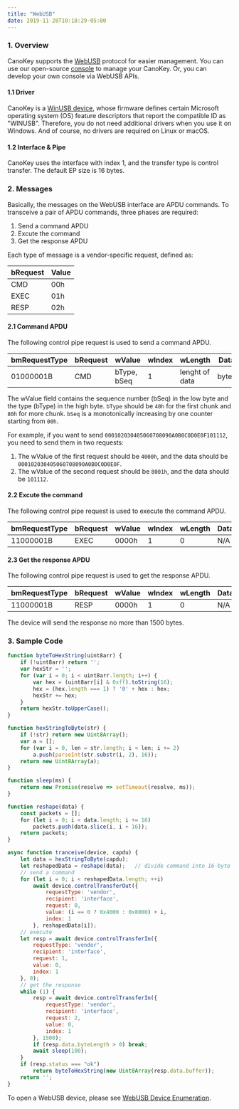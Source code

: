 ```yaml
---
title: "WebUSB"
date: 2019-11-28T10:18:29-05:00
---
```


### 1. Overview

CanoKey supports the [WebUSB](https://wicg.github.io/webusb/) protocol for easier management. You can use our open-source [console](http://) to manage your CanoKey. Or, you can develop your own console via WebUSB APIs.

#### 1.1 Driver

CanoKey is a [WinUSB device](https://docs.microsoft.com/en-us/windows-hardware/drivers/usbcon/automatic-installation-of-winusb), whose firmware defines certain Microsoft operating system (OS) feature descriptors that report the compatible ID as "WINUSB". Therefore, you do not need additional drivers when you use it on Windows. And of course, no drivers are required on Linux or macOS.

#### 1.2 Interface & Pipe

CanoKey uses the interface with index 1, and the transfer type is control transfer. The default EP size is 16 bytes.

### 2. Messages

Basically, the messages on the WebUSB interface are APDU commands. To transceive a pair of APDU commands, three phases are required:

1. Send a command APDU
2. Excute the command
3. Get the response APDU

Each type of message is a vendor-specific request, defined as:

| bRequest | Value |
|----------|-------|
| CMD      | 00h   |
| EXEC     | 01h   |
| RESP     | 02h   |

#### 2.1 Command APDU

The following control pipe request is used to send a command APDU.

| bmRequestType | bRequest | wValue      | wIndex | wLength        | Data  |
| ------------- | -------- | ----------- | ------ | -------------- | ----- |
| 01000001B     | CMD      | bType, bSeq | 1      | lenght of data | bytes |


The wValue field contains the sequence number (bSeq) in the low byte and the type (bType) in the high byte.
`bType` should be `40h` for the first chunk and `80h` for more chunk.
`bSeq` is a monotonically increasing by one counter starting from `00h`.

For example, if you want to send `000102030405060708090A0B0C0D0E0F101112`, you need to send them in two requests:

1. The wValue of the first request should be `4000h`, and the data should be `000102030405060708090A0B0C0D0E0F`.
2. The wValue of the second request should be `8001h`, and the data should be `101112`.

#### 2.2 Excute the command

The following control pipe request is used to execute the command APDU.

| bmRequestType | bRequest | wValue | wIndex | wLength | Data |
| ------------- | -------- | ------ | ------ | ------- | ---- |
| 11000001B     | EXEC     | 0000h  | 1      | 0       | N/A  |

#### 2.3 Get the response APDU

The following control pipe request is used to get the response APDU.

| bmRequestType | bRequest | wValue | wIndex | wLength | Data |
| ------------- | -------- | ------ | ------ | ------- | ---- |
| 11000001B     | RESP     | 0000h  | 1      | 0       | N/A  |

The device will send the response no more than 1500 bytes.

### 3. Sample Code

```js
function byteToHexString(uint8arr) {
    if (!uint8arr) return '';
    var hexStr = '';
    for (var i = 0; i < uint8arr.length; i++) {
        var hex = (uint8arr[i] & 0xff).toString(16);
        hex = (hex.length === 1) ? '0' + hex : hex;
        hexStr += hex;
    }
    return hexStr.toUpperCase();
}

function hexStringToByte(str) {
    if (!str) return new Uint8Array();
    var a = [];
    for (var i = 0, len = str.length; i < len; i += 2)
        a.push(parseInt(str.substr(i, 2), 16));
    return new Uint8Array(a);
}

function sleep(ms) {
    return new Promise(resolve => setTimeout(resolve, ms));
}

function reshape(data) {
    const packets = [];
    for (let i = 0; i < data.length; i += 16)
        packets.push(data.slice(i, i + 16));
    return packets;
}

async function tranceive(device, capdu) {
    let data = hexStringToByte(capdu);
    let reshapedData = reshape(data);   // divide command into 16-byte chunks
    // send a command
    for (let i = 0; i < reshapedData.length; ++i)
        await device.controlTransferOut({
            requestType: 'vendor',
            recipient: 'interface',
            request: 0,
            value: (i == 0 ? 0x4000 : 0x8000) + i,
            index: 1
        }, reshapedData[i]);
    // execute
    let resp = await device.controlTransferIn({
        requestType: 'vendor',
        recipient: 'interface',
        request: 1,
        value: 0,
        index: 1
    }, 0);
    // get the response
    while (1) {
        resp = await device.controlTransferIn({
            requestType: 'vendor',
            recipient: 'interface',
            request: 2,
            value: 0,
            index: 1
        }, 1500);
        if (resp.data.byteLength > 0) break;
        await sleep(100);
    }
    if (resp.status === "ok")
        return byteToHexString(new Uint8Array(resp.data.buffer));
    return '';
}
```

To open a WebUSB device, please see [WebUSB Device Enumeration](https://wicg.github.io/webusb/#enumeration).
